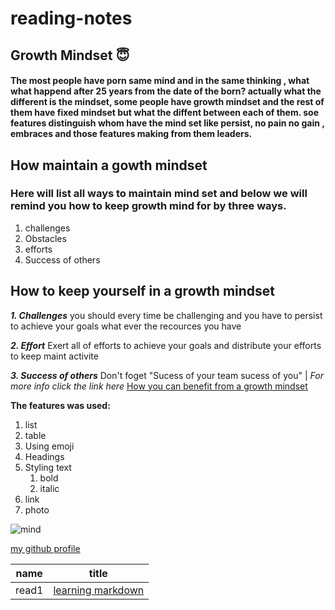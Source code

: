 # reading-notes

## Growth Mindset :innocent:

#### The most people have porn same mind and in the same thinking , what what happend after 25 years from the date of the born? actually what the different is the mindset, some people have growth mindset and the rest of them have fixed mindset but what the diffent between each of them. soe features distinguish whom have the mind set like persist, no pain no gain , embraces and those features making from them leaders.

## How maintain a gowth mindset 
### Here will list all ways to maintain mind set and below we will remind you how to keep growth mind for by three ways.

1. challenges
2. Obstacles
3. efforts
4. Success of others 



## How to keep yourself in a growth mindset

***1. Challenges***
you should every time be challenging and you have to persist to achieve your goals what ever the recources you have 

***2. Effort***
Exert all of efforts to achieve your goals and distribute your efforts to keep maint activite

***3. Success of others***
Don't foget "Sucess of your team sucess of you"                                                               |
*For more info click the link here*
[How you can benefit from a growth mindset](https://www.atlassian.com/blog/inside-atlassian/growth-mindset)


**The features was used:**

1. list
2. table
3. Using emoji
4. Headings
5. Styling text
   1. bold
   2. italic
6. link
7. photo


![mind](https://www.sodapdf.com/blog/wp-content/uploads/2019/10/mind-mapping-software-1280x720.jpg)

[my github profile](https://github.com/baraaAlosaily) 

name|title
----|-----
read1|[learning markdown](https://baraaalosaily.github.io/reading-notes/read1)